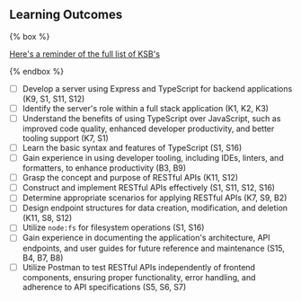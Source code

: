 ## Learning Outcomes

{% box %}

[Here's a reminder of the full list of KSB's](/course/ksb)

{% endbox %}

- [ ] Develop a server using Express and TypeScript for backend applications (K9, S1, S11, S12)
- [ ] Identify the server's role within a full stack application (K1, K2, K3)
- [ ] Understand the benefits of using TypeScript over JavaScript, such as improved code quality, enhanced developer productivity, and better tooling support (K7, S1)
- [ ] Learn the basic syntax and features of TypeScript (S1, S16)
- [ ] Gain experience in using developer tooling, including IDEs, linters, and formatters, to enhance productivity (B3, B9)
- [ ] Grasp the concept and purpose of RESTful APIs (K11, S12)
- [ ] Construct and implement RESTful APIs effectively (S1, S11, S12, S16)
- [ ] Determine appropriate scenarios for applying RESTful APIs (K7, S9, B2)
- [ ] Design endpoint structures for data creation, modification, and deletion (K11, S8, S12)
- [ ] Utilize `node:fs` for filesystem operations (S1, S16)
- [ ] Gain experience in documenting the application's architecture, API endpoints, and user guides for future reference and maintenance (S15, B4, B7, B8)
- [ ] Utilize Postman to test RESTful APIs independently of frontend components, ensuring proper functionality, error handling, and adherence to API specifications (S5, S6, S7)
